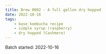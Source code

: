 ```yaml
---
title: Brew 0002 - A full gallon dry hopped
date: 2022-10-16
tags:
    - base kombucha recipe
    - simple syrup (raspberry)
    - dry hopped (Cashmere)
---
```


Batch started: 2022-10-16